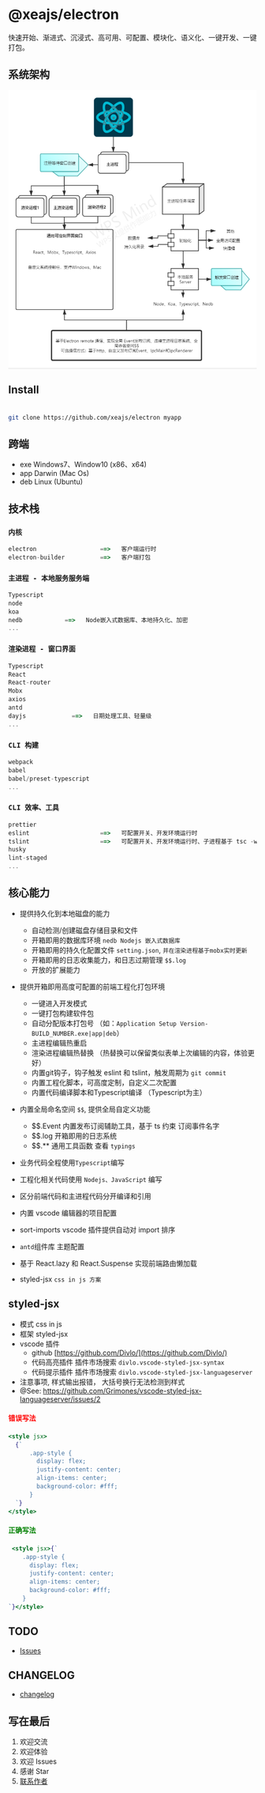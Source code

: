 # @xeajs/electron

快速开始、渐进式、沉浸式、高可用、可配置、模块化、语义化、一键开发、一键打包。

## 系统架构

<!-- https://www.jianguoyun.com -->
<span style="background: #f1f1f1;display: inline-block;">
  <img src="docs/screenshot/framework.png">
</span>

## Install

```bash

git clone https://github.com/xeajs/electron myapp

```

## 跨端

* exe Windows7、Window10 (x86、x64)
* app Darwin (Mac Os)
* deb Linux (Ubuntu)

## 技术栈

### `内核`

```js
electron                  ==>   客户端运行时
electron-builder          ==>   客户端打包
```

### `主进程 - 本地服务服务端`

```js
Typescript
node
koa
nedb            ==>   Node嵌入式数据库、本地持久化、加密
...
```

### `渲染进程 - 窗口界面`

```js
Typescript
React
React-router
Mobx
axios
antd
dayjs             ==>   日期处理工具、轻量级
...
```

### `CLI 构建`

```js
webpack
babel
babel/preset-typescript
...
```

### `CLI 效率、工具`

```js
prettier
eslint                    ==>   可配置开关、开发环境运行时
tslint                    ==>   可配置开关、开发环境运行时、子进程基于 tsc -w
husky
lint-staged
...
```

## 核心能力

* 提供持久化到本地磁盘的能力
  * 自动检测/创建磁盘存储目录和文件
  * 开箱即用的数据库环境 `nedb Nodejs 嵌入式数据库`
  * 开箱即用的持久化配置文件 `setting.json`, `并在渲染进程基于mobx实时更新`
  * 开箱即用的日志收集能力，和日志过期管理 `$$.log`
  * 开放的扩展能力

* 提供开箱即用高度可配置的前端工程化打包环境
  * 一键进入开发模式
  * 一键打包构建软件包
  * 自动分配版本打包号 （如：`Application Setup Version-BUILD_NUMBER.exe|app|deb`）
  * 主进程编辑热重启
  * 渲染进程编辑热替换 （热替换可以保留类似表单上次编辑的内容，体验更好）
  * 内置git钩子，钩子触发 eslint 和 tslint，触发周期为 `git commit`
  * 内置工程化脚本，可高度定制，自定义二次配置
  * 内置代码编译脚本和Typescript编译 （Typescript为主）

* 内置全局命名空间 `$$`, 提供全局自定义功能
  * $$.Event 内置发布订阅辅助工具，基于 ts 约束 订阅事件名字
  * $$.log 开箱即用的日志系统
  * $$.** 通用工具函数 查看 `typings`
* 业务代码全程使用`Typescript`编写
* 工程化相关代码使用 `Nodejs、JavaScript` 编写
* 区分前端代码和主进程代码分开编译和引用
* 内置 vscode 编辑器的项目配置
* sort-imports vscode 插件提供自动对 import 排序
* `antd`组件库 主题配置
* 基于 React.lazy 和 React.Suspense 实现前端路由懒加载
* styled-jsx `css in js 方案`

## styled-jsx

* 模式 css in js
* 框架 styled-jsx
* vscode 插件
  * github [https://github.com/Divlo/](https://github.com/Divlo/)
  * 代码高亮插件 插件市场搜索 `divlo.vscode-styled-jsx-syntax`
  * 代码提示插件 插件市场搜索 `divlo.vscode-styled-jsx-languageserver`
* 注意事项, 样式输出报错， 大括号换行无法检测到样式
* @See: <https://github.com/Grimones/vscode-styled-jsx-languageserver/issues/2>

<h4 style="color: red;">错误写法</h4>

```jsx
<style jsx>
  {`
      .app-style {
        display: flex;
        justify-content: center;
        align-items: center;
        background-color: #fff;
      }
  `}
</style>
```

<h4 style="color: green;">正确写法</h4>

``` jsx
 <style jsx>{`
    .app-style {
      display: flex;
      justify-content: center;
      align-items: center;
      background-color: #fff;
    }
`}</style>

```

## TODO

* [Issues](https://github.com/xeajs/electron/issues)

## CHANGELOG

* [changelog](docs/CHANGELOG.md)

## 写在最后

1. 欢迎交流
1. 欢迎体验
1. 欢迎 Issues
1. 感谢 Star
1. [联系作者](https://xeajs.gitee.io/about)

